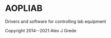 AOPLIAB
=======

Drivers and software for controlling lab equipment

Copyright 2014--2021 Alex J Grede
